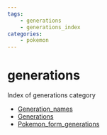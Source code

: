 ```yaml
---
tags:
    - generations
    - generations_index
categories:
    - pokemon
---
```


# generations

Index of generations category

- [Generation_names](generation_names.md)
- [Generations](generations.md)
- [Pokemon_form_generations](pokemon_form_generations.md)
